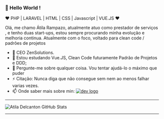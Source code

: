 
### 👋 Hello World  ! 
  
:heart: PHP | LARAVEL | HTML | CSS | Javascript | VUE.JS :heart:
  
Olá, me chamo Átila Rampazo, atualmente atuo como prestador de serviços , e tenho duas start-ups, estou sempre procurando minha evolução e melhoria continua. 
Atualmente com o foco, voltado para clean code / padrões de projetos

- 🔭 CEO ZenSolutions.
- 🌱 Estou estudando Vue.JS, Clean Code futuramente Padrão de Projetos e DDD;
- 💬 Pergunte-me sobre qualquer coisa. Vou tentar ajudá-lo o máximo que puder
- ⚡ Citação: Nunca diga que não consegue sem nem ao menos falhar varias vezes.
- 📫 Onde saber mais sobre min:
 [<img src="https://img.icons8.com/cute-clipart/36/000000/linkedin.png" alt="dev logo">](https://dev.to/atiladelcanton) 
----
   
![Atila Delcanton  GitHub Stats](https://github-readme-stats.vercel.app/api?username=atiladelcanton&hide=[%22stars%22]&show_icons=true)

-------

